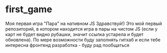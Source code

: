# first_game
Моя первая игра "Пара" на нативном JS 
Здравствуй!) Это мой первый репозиторий, в котором находится игра в пары на чистом JS (если у карт не будет видно рубашки, значит ссылка устарела и будет обновлена).
По мере возможности буду заполнять гитхаб и если тебе интересна фронтенд разработка - буду рад пообщаться
